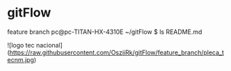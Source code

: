 # gitFlow
feature branch
pc@pc-TITAN-HX-4310E ~/gitFlow $ ls
README.md

![logo tec nacional] (https://raw.githubusercontent.com/OsziiRk/gitFlow/feature_branch/pleca_tecnm.jpg)
